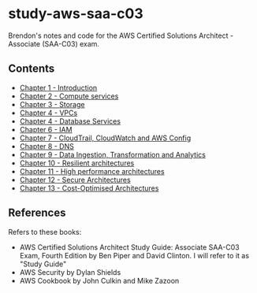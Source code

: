 # study-aws-saa-c03

Brendon's notes and code for the AWS Certified Solutions Architect - Associate (SAA-C03) exam.

## Contents

* [Chapter 1 - Introduction](ch01_intro/ch01_intro.md)
* [Chapter 2 - Compute services](ch02_compute/ch02_compute.md)
* [Chapter 3 - Storage](ch03_storage/ch03_storage.md)
* [Chapter 4 - VPCs](ch04_vpc/ch04_vpc.md)
* [Chapter 4 - Database Services](ch04_db/ch04_db.md)
* [Chapter 6 - IAM](ch06_iam/ch06_iam.md)
* [Chapter 7 - CloudTrail, CloudWatch and AWS Config](ch07_cloudtrail_cloudwatch_aws_config/ch07_cloudtrail_cloudwatch_aws_config.md)
* [Chapter 8 - DNS](ch08_dns/ch08_dns.md)
* [Chapter 9 - Data Ingestion, Transformation and Analytics](ch09_data_ingestion_transformation_analytics/ch09_data_ingestion_transformation_analytics.md)
* [Chapter 10 - Resilient architectures](ch10_resilient_arch/ch10_resilient_arch.md)
* [Chapter 11 - High performance architectures](ch11_high_perf_arch/ch11_high_perf_arch.md)
* [Chapter 12 - Secure Architectures](ch12_secure_arch/ch12_secure_arch.md)
* [Chapter 13 - Cost-Optimised Architectures](ch13_cost_opt_arch/ch13_cost_opt_arch.md)

## References

Refers to these books:
- AWS Certified Solutions Architect Study Guide: Associate SAA-C03 Exam, Fourth Edition by Ben Piper and David Clinton. I will refer to it as "Study Guide"
- AWS Security by Dylan Shields
- AWS Cookbook by John Culkin and Mike Zazoon
